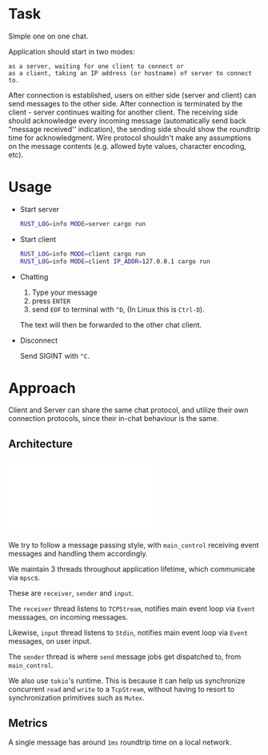 # Task

Simple one on one chat.

Application should start in two modes:

    as a server, waiting for one client to connect or
    as a client, taking an IP address (or hostname) of server to connect to.

After connection is established, users on either side (server and client) can send messages to the other side. After connection is terminated by the client - server continues waiting for another client. The receiving side should acknowledge every incoming message (automatically send back "message received'' indication), the sending side should show the roundtrip time for acknowledgment. Wire protocol shouldn't make any assumptions on the message contents (e.g. allowed byte values, character encoding, etc).

# Usage

- Start server

    ``` sh
    RUST_LOG=info MODE=server cargo run
    ```

- Start client

    ``` sh
    RUST_LOG=info MODE=client cargo run
    RUST_LOG=info MODE=client IP_ADDR=127.0.0.1 cargo run
    ```

- Chatting

    1. Type your message
    2. press `ENTER`
    3. send `EOF` to terminal with `^D`, (In Linux this is `Ctrl-D`).

    The text will then be forwarded to the other chat client.

- Disconnect

    Send SIGINT with `^C`.

# Approach

Client and Server can share the same chat protocol, and utilize their own connection protocols, since their in-chat behaviour is the same.

## Architecture

![Architecture](./static/architecture.md)

We try to follow a message passing style, with `main_control` receiving event messages and handling them accordingly.

We maintain 3 threads throughout application lifetime, which communicate via `mpsc`s.

These are `receiver`, `sender` and `input`. 

The `receiver` thread listens to `TCPStream`, notifies main event loop via `Event` messsages, on incoming messages.

Likewise, `input` thread listens to `Stdin`, notifies main event loop via `Event` messages, on user input.

The `sender` thread is where `send` message jobs get dispatched to, from `main_control`.

We also use `tokio`'s runtime. This is because it can help us synchronize concurrent `read` and `write` to a `TcpStream`, without having to resort to synchronization primitives such as `Mutex`.

## Metrics

A single message has around `1ms` roundtrip time on a local network.
